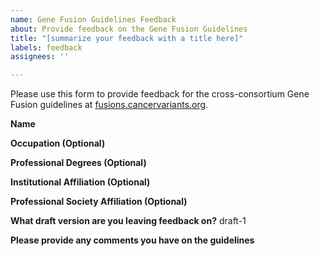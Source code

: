 ```yaml
---
name: Gene Fusion Guidelines Feedback
about: Provide feedback on the Gene Fusion Guidelines
title: "[summarize your feedback with a title here]"
labels: feedback
assignees: ''

---
```


Please use this form to provide feedback for the cross-consortium Gene Fusion guidelines at [fusions.cancervariants.org](https://fusions.cancervariants.org).

**Name**

**Occupation (Optional)**

**Professional Degrees (Optional)**

**Institutional Affiliation (Optional)**

**Professional Society Affiliation (Optional)**

**What draft version are you leaving feedback on?**
draft-1

**Please provide any comments you have on the guidelines**
